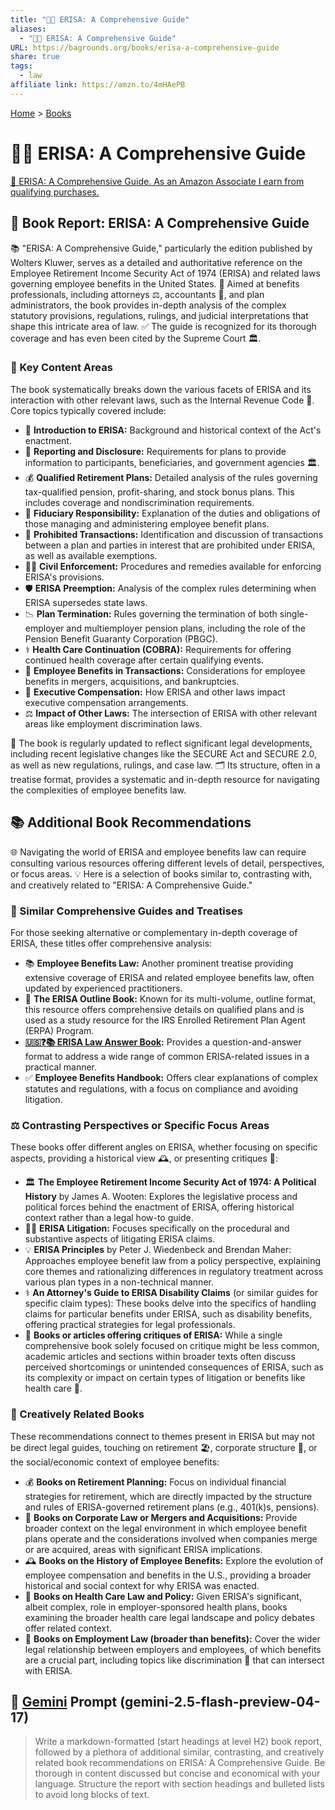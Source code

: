 ```yaml
---
title: "💼📜 ERISA: A Comprehensive Guide"
aliases:
  - "💼📜 ERISA: A Comprehensive Guide"
URL: https://bagrounds.org/books/erisa-a-comprehensive-guide
share: true
tags:
  - law
affiliate link: https://amzn.to/4mHAePB
---
```

[Home](../index.md) > [Books](./index.md)  
# 💼📜 ERISA: A Comprehensive Guide  
[🛒 ERISA: A Comprehensive Guide. As an Amazon Associate I earn from qualifying purchases.](https://amzn.to/4mHAePB)  
  
## 📖 Book Report: ERISA: A Comprehensive Guide  
  
📚 "ERISA: A Comprehensive Guide," particularly the edition published by Wolters Kluwer, serves as a detailed and authoritative reference on the Employee Retirement Income Security Act of 1974 (ERISA) and related laws governing employee benefits in the United States. 🎯 Aimed at benefits professionals, including attorneys ⚖️, accountants 🧾, and plan administrators, the book provides in-depth analysis of the complex statutory provisions, regulations, rulings, and judicial interpretations that shape this intricate area of law. ✅ The guide is recognized for its thorough coverage and has even been cited by the Supreme Court 🏛️.  
  
### 🔑 Key Content Areas  
  
 The book systematically breaks down the various facets of ERISA and its interaction with other relevant laws, such as the Internal Revenue Code 🧾. Core topics typically covered include:  
  
* 📜 **Introduction to ERISA:** Background and historical context of the Act's enactment.  
* 📢 **Reporting and Disclosure:** Requirements for plans to provide information to participants, beneficiaries, and government agencies 🏛️.  
* 💰 **Qualified Retirement Plans:** Detailed analysis of the rules governing tax-qualified pension, profit-sharing, and stock bonus plans. This includes coverage and nondiscrimination requirements.  
* 💼 **Fiduciary Responsibility:** Explanation of the duties and obligations of those managing and administering employee benefit plans.  
* 🚫 **Prohibited Transactions:** Identification and discussion of transactions between a plan and parties in interest that are prohibited under ERISA, as well as available exemptions.  
* 🧑‍⚖️ **Civil Enforcement:** Procedures and remedies available for enforcing ERISA's provisions.  
* 🛡️ **ERISA Preemption:** Analysis of the complex rules determining when ERISA supersedes state laws.  
* 📉 **Plan Termination:** Rules governing the termination of both single-employer and multiemployer pension plans, including the role of the Pension Benefit Guaranty Corporation (PBGC).  
* ⚕️ **Health Care Continuation (COBRA):** Requirements for offering continued health coverage after certain qualifying events.  
* 🤝 **Employee Benefits in Transactions:** Considerations for employee benefits in mergers, acquisitions, and bankruptcies.  
* 👔 **Executive Compensation:** How ERISA and other laws impact executive compensation arrangements.  
* ⚖️ **Impact of Other Laws:** The intersection of ERISA with other relevant areas like employment discrimination laws.  
  
🔄 The book is regularly updated to reflect significant legal developments, including recent legislative changes like the SECURE Act and SECURE 2.0, as well as new regulations, rulings, and case law. 🗂️ Its structure, often in a treatise format, provides a systematic and in-depth resource for navigating the complexities of employee benefits law.  
  
## 📚 Additional Book Recommendations  
  
🌐 Navigating the world of ERISA and employee benefits law can require consulting various resources offering different levels of detail, perspectives, or focus areas. 💡 Here is a selection of books similar to, contrasting with, and creatively related to "ERISA: A Comprehensive Guide."  
  
### 📖 Similar Comprehensive Guides and Treatises  
  
For those seeking alternative or complementary in-depth coverage of ERISA, these titles offer comprehensive analysis:  
  
* 📚 **Employee Benefits Law:** Another prominent treatise providing extensive coverage of ERISA and related employee benefits law, often updated by experienced practitioners.  
* 📝 **The ERISA Outline Book:** Known for its multi-volume, outline format, this resource offers comprehensive details on qualified plans and is used as a study resource for the IRS Enrolled Retirement Plan Agent (ERPA) Program.  
* **[🇺🇸❓📚 ERISA Law Answer Book](./erisa-law-answer-book.md):** Provides a question-and-answer format to address a wide range of common ERISA-related issues in a practical manner.  
* ✅ **Employee Benefits Handbook:** Offers clear explanations of complex statutes and regulations, with a focus on compliance and avoiding litigation.  
  
### ⚖️ Contrasting Perspectives or Specific Focus Areas  
  
These books offer different angles on ERISA, whether focusing on specific aspects, providing a historical view 🕰️, or presenting critiques 📝:  
  
* 🏛️ **The Employee Retirement Income Security Act of 1974: A Political History** by James A. Wooten: Explores the legislative process and political forces behind the enactment of ERISA, offering historical context rather than a legal how-to guide.  
* 🧑‍⚖️ **ERISA Litigation:** Focuses specifically on the procedural and substantive aspects of litigating ERISA claims.  
* 💡 **ERISA Principles** by Peter J. Wiedenbeck and Brendan Maher: Approaches employee benefit law from a policy perspective, explaining core themes and rationalizing differences in regulatory treatment across various plan types in a non-technical manner.  
* ⚕️ **An Attorney's Guide to ERISA Disability Claims** (or similar guides for specific claim types): These books delve into the specifics of handling claims for particular benefits under ERISA, such as disability benefits, offering practical strategies for legal professionals.  
* 📝 **Books or articles offering critiques of ERISA:** While a single comprehensive book solely focused on critique might be less common, academic articles and sections within broader texts often discuss perceived shortcomings or unintended consequences of ERISA, such as its complexity or impact on certain types of litigation or benefits like health care 🏥.  
  
### 🎨 Creatively Related Books  
  
These recommendations connect to themes present in ERISA but may not be direct legal guides, touching on retirement 🏖️, corporate structure 🏢, or the social/economic context of employee benefits:  
  
* 💰 **Books on Retirement Planning:** Focus on individual financial strategies for retirement, which are directly impacted by the structure and rules of ERISA-governed retirement plans (e.g., 401(k)s, pensions).  
* 🏢 **Books on Corporate Law or Mergers and Acquisitions:** Provide broader context on the legal environment in which employee benefit plans operate and the considerations involved when companies merge or are acquired, areas with significant ERISA implications.  
* 🕰️ **Books on the History of Employee Benefits:** Explore the evolution of employee compensation and benefits in the U.S., providing a broader historical and social context for why ERISA was enacted.  
* 🏥 **Books on Health Care Law and Policy:** Given ERISA's significant, albeit complex, role in employer-sponsored health plans, books examining the broader health care legal landscape and policy debates offer related context.  
* 💼 **Books on Employment Law (broader than benefits):** Cover the wider legal relationship between employers and employees, of which benefits are a crucial part, including topics like discrimination 🚫 that can intersect with ERISA.  
  
## 💬 [Gemini](../software/gemini.md) Prompt (gemini-2.5-flash-preview-04-17)  
> Write a markdown-formatted (start headings at level H2) book report, followed by a plethora of additional similar, contrasting, and creatively related book recommendations on ERISA: A Comprehensive Guide. Be thorough in content discussed but concise and economical with your language. Structure the report with section headings and bulleted lists to avoid long blocks of text.